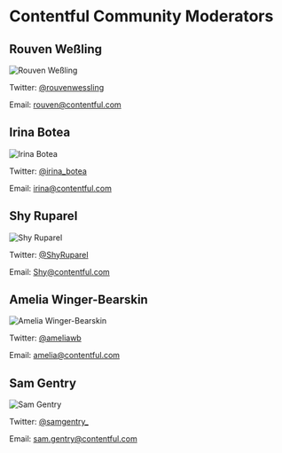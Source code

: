 # Contentful Community Moderators

## Rouven Weßling

![Rouven Weßling](https://avatars1.githubusercontent.com/u/628508?v=3&s=100)

Twitter: [@rouvenwessling](https://twitter.com/rouvenwessling)

Email: [rouven@contentful.com](mailto:rouven@contentful.com)

## Irina Botea

![Irina Botea](https://avatars1.githubusercontent.com/u/14981201?s=100&v=3)

Twitter: [@irina_botea](https://twitter.com/irina_botea)

Email: [irina@contentful.com](mailto:irina@contentful.com)

## Shy Ruparel

![Shy Ruparel](https://avatars2.githubusercontent.com/u/1316340?s=100&v=3)

Twitter: [@ShyRuparel](https://twitter.com/shyruparel)

Email: [Shy@contentful.com](mailto:shy@contentful.com)

## Amelia Winger-Bearskin

![Amelia Winger-Bearskin](https://avatars0.githubusercontent.com/u/5375725?s=100&v=3)

Twitter: [@ameliawb](https://twitter.com/ameliawb)

Email: [amelia@contentful.com](mailto:amelia@contentful.com)

## Sam Gentry

![Sam Gentry](https://pbs.twimg.com/profile_images/579089873140756480/JFAEZZOt_400x400.jpg)

Twitter: [@samgentry_](https://twitter.com/samgentry_)

Email: [sam.gentry@contentful.com](mailto:sam.gentry@contentful.com)


